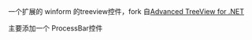 一个扩展的 winform 的treeview控件，fork 自[Advanced TreeView for .NET](https://www.codeproject.com/Articles/14741/WebControls/#_comments)

主要添加一个 ProcessBar控件
